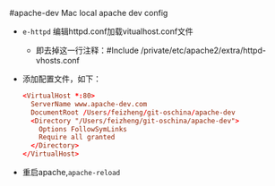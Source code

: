 #apache-dev
Mac local apache dev config

+ `e-httpd` 编辑httpd.conf加载vitualhost.conf文件
  - 即去掉这一行注释：#Include /private/etc/apache2/extra/httpd-vhosts.conf

+ 添加配置文件，如下：
  ```conf
  <VirtualHost *:80>
    ServerName www.apache-dev.com
    DocumentRoot /Users/feizheng/git-oschina/apache-dev
    <Directory "/Users/feizheng/git-oschina/apache-dev">
      Options FollowSymLinks
      Require all granted
    </Directory>
  </VirtualHost>
  ```
+ 重启apache,`apache-reload`

